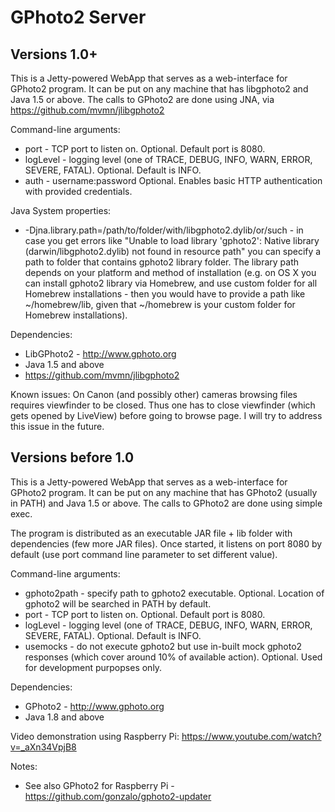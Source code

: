 # GPhoto2 Server

## Versions 1.0+
This is a Jetty-powered WebApp that serves as a web-interface for GPhoto2 program.
It can be put on any machine that has libgphoto2 and Java 1.5 or above. The calls to GPhoto2 are done using JNA, via https://github.com/mvmn/jlibgphoto2

Command-line arguments:
- port - TCP port to listen on. 
Optional. Default port is 8080.
- logLevel - logging level (one of TRACE, DEBUG, INFO, WARN, ERROR, SEVERE, FATAL). 
Optional. Default is INFO.
- auth - username:password
Optional. Enables basic HTTP authentication with provided credentials.

Java System properties:
- -Djna.library.path=/path/to/folder/with/libgphoto2.dylib/or/such - in case you get errors like "Unable to load library 'gphoto2': Native library (darwin/libgphoto2.dylib) not found in resource path" you can specify a path to folder that contains gphoto2 library folder. 
The library path depends on your platform and method of installation (e.g. on OS X you can install gphoto2 library via Homebrew, and use custom folder for all Homebrew installations - then you would have to provide a path like ~/homebrew/lib, given that ~/homebrew is your custom folder for Homebrew installations).

Dependencies:
- LibGPhoto2 - http://www.gphoto.org
- Java 1.5 and above
- https://github.com/mvmn/jlibgphoto2

Known issues: 
On Canon (and possibly other) cameras browsing files requires viewfinder to be closed. Thus one has to close viewfinder (which gets opened by LiveView) before going to browse page.
I will try to address this issue in the future. 

## Versions before 1.0
This is a Jetty-powered WebApp that serves as a web-interface for GPhoto2 program.
It can be put on any machine that has GPhoto2 (usually in PATH) and Java 1.5 or above. The calls to GPhoto2 are done using simple exec.

The program is distributed as an executable JAR file + lib folder with dependencies (few more JAR files). 
Once started, it listens on port 8080 by default (use port command line parameter to set different value).

Command-line arguments:
- gphoto2path - specify path to gphoto2 executable. 
Optional. Location of gphoto2 will be searched in PATH by default.
- port - TCP port to listen on. 
Optional. Default port is 8080.
- logLevel - logging level (one of TRACE, DEBUG, INFO, WARN, ERROR, SEVERE, FATAL). 
Optional. Default is INFO.
- usemocks - do not execute gphoto2 but use in-built mock gphoto2 responses (which cover around 10% of available action).
Optional. Used for development purpopses only.

Dependencies:
- GPhoto2 - http://www.gphoto.org
- Java 1.8 and above

Video demonstration using Raspberry Pi: https://www.youtube.com/watch?v=_aXn34VpjB8

Notes:
- See also GPhoto2 for Raspberry Pi - https://github.com/gonzalo/gphoto2-updater
